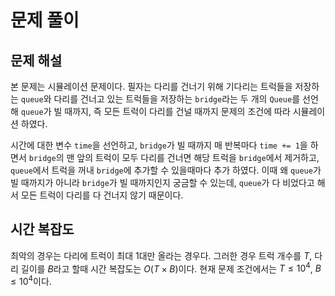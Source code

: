 # 문제 풀이

## 문제 해설

본 문제는 시뮬레이션 문제이다. 필자는 다리를 건너기 위해 기다리는 트럭들을 저장하는 `queue`와 다리를 건너고 있는 트럭들을 저장하는 `bridge`라는 두 개의 `Queue`를 선언해 `queue`가 빌 때까지, 즉 모든 트럭이 다리를 건널 때까지 문제의 조건에 따라 시뮬레이션 하였다.

시간에 대한 변수 `time`을 선언하고, `bridge`가 빌 때까지 매 반복마다 `time += 1`을 하면서 `bridge`의 맨 앞의 트럭이 모두 다리를 건너면 해당 트럭을 `bridge`에서 제거하고, `queue`에서 트럭을 꺼내 `bridge`에 추가할 수 있을때마다 추가 하였다. 이때 왜 `queue`가 빌 때까지가 아니라 `bridge`가 빌 때까지인지 궁금할 수 있는데, `queue`가 다 비었다고 해서 모든 트럭이 다리를 다 건너지 않기 때문이다.

## 시간 복잡도

최악의 경우는 다리에 트럭이 최대 1대만 올라는 경우다. 그러한 경우 트럭 개수를 $T$, 다리 길이를 $B$라고 할때 시간 복잡도는 $O(T\times B)$이다. 현재 문제 조건에서는 $T \le 10^4$, $B \le 10^4$이다.